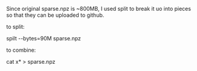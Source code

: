 Since original sparse.npz is ~800MB, I used split to break it uo into pieces so that they can be uploaded to github.

to split:

spilt --bytes=90M sparse.npz

to combine:

cat x* > sparse.npz
